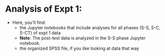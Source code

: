 
# Analysis of Expt 1:

* Here, you'll find:
  * the Jupyter notebooks that include analyses for all phases (S-S, S-C, S-CT) of expt 1 data
   * **Note**: The post-test data is analyzed in the S-S phase Jupyter notebook.
  * the organized SPSS file, if you like looking at data that way
